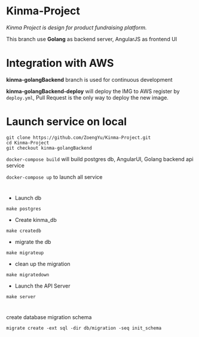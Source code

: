 # Kinma-Project
*Kinma Project is design for product fundraising platform.*

This branch use **Golang** as backend server, AngularJS as frontend UI


# Integration with AWS
**kinma-golangBackend** branch is used for continuous development

**kinma-golangBackend-deploy** will deploy the IMG to AWS register by `deploy.yml`, Pull Request is the only way to deploy the new image.


# Launch service on local

  ```
  git clone https://github.com/ZoengYu/Kinma-Project.git
  cd Kinma-Project 
  git checkout kinma-golangBackend
  ```

`docker-compose build` will build postgres db, AngularUI, Golang backend api service

`docker-compose up` to launch all service
  #
- Launch db
 ```
make postgres
```
- Create kinma_db
 ```
make createdb
```
- migrate the db
```
make migrateup
```
- clean up the migration
```
make migratedown
```
- Launch the API Server
```
make server
```

#
create database migration schema
```
migrate create -ext sql -dir db/migration -seq init_schema
```